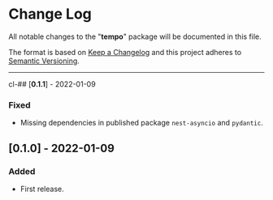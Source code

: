 # **Change Log**

All notable changes to the "**tempo**" package will be documented in this file.

The format is based on [Keep a Changelog](https://keepachangelog.com/en/1.0.0/) and this project adheres to [Semantic Versioning](https://semver.org/spec/v2.0.0.html).

---

cl-## [**0.1.1**] - 2022-01-09

### Fixed
* Missing dependencies in published package `nest-asyncio` and `pydantic`.

## [**0.1.0**] - 2022-01-09

### Added
* First release.